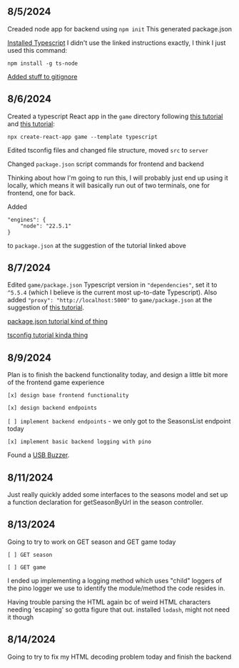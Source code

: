 8/5/2024
--------
Creaded node app for backend using `npm init`
This generated package.json

[Installed Typescript](https://www.digitalocean.com/community/tutorials/setting-up-a-node-project-with-typescript)
I didn't use the linked instructions exactly, I think I just used this command: 
```
npm install -g ts-node
```

[Added stuff to gitignore](https://github.com/github/gitignore/blob/main/Node.gitignore)




8/6/2024
--------
Created a typescript React app in the `game` directory following [this tutorial](https://www.freecodecamp.org/news/how-to-create-a-react-app-with-a-node-backend-the-complete-guide/) and [this tutorial](https://create-react-app.dev/docs/adding-typescript/):
```
npx create-react-app game --template typescript
```

Edited tsconfig files and changed file structure, moved `src` to `server`

Changed `package.json` script commands for frontend and backend

Thinking about how I'm going to run this, I will probably just end up using it locally, which means it will basically run out of two terminals, one for frontend, one for back. 

Added 
```
"engines": {
    "node": "22.5.1"
}
```
to `package.json` at the suggestion of the tutorial linked above



8/7/2024
--------
Edited `game/package.json` Typescript version in `"dependencies"`, set it to `^5.5.4` (which I believe is the current most up-to-date Typescript).
Also added `"proxy": "http://localhost:5000"` to `game/package.json` at the suggestion of [this tutorial](https://www.freecodecamp.org/news/how-to-create-a-react-app-with-a-node-backend-the-complete-guide/).

[package.json tutorial kind of thing](https://nodesource.com/blog/the-basics-of-package-json-in-node-js-and-npm/)

[tsconfig tutorial kinda thing](https://www.typescriptlang.org/tsconfig/)


8/9/2024
--------
Plan is to finish the backend functionality today, and design a little bit more of the frontend game experience

`[x] design base frontend functionality`

`[x] design backend endpoints`

`[ ] implement backend endpoints` - we only got to the SeasonsList endpoint today

`[x] implement basic backend logging with pino`

Found a [USB Buzzer](https://www.delcomproducts.com/productdetails.asp?PartNumber=706400).



8/11/2024
---------
Just really quickly added some interfaces to the seasons model and set up a function declaration for getSeasonByUrl in the season controller. 




8/13/2024
---------
Going to try to work on GET season and GET game today

`[ ] GET season`

`[ ] GET game`

I ended up implementing a logging method which uses "child" loggers of the pino logger we use to identify the module/method the code resides in.

Having trouble parsing the HTML again bc of weird HTML characters needing 'escaping' so gotta figure that out. installed `lodash`, might not need it though



8/14/2024
---------
Going to try to fix my HTML decoding problem today and finish the backend
